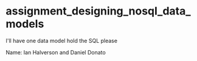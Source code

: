 # assignment_designing_nosql_data_models
I'll have one data model hold the SQL please

Name: Ian Halverson and Daniel Donato
